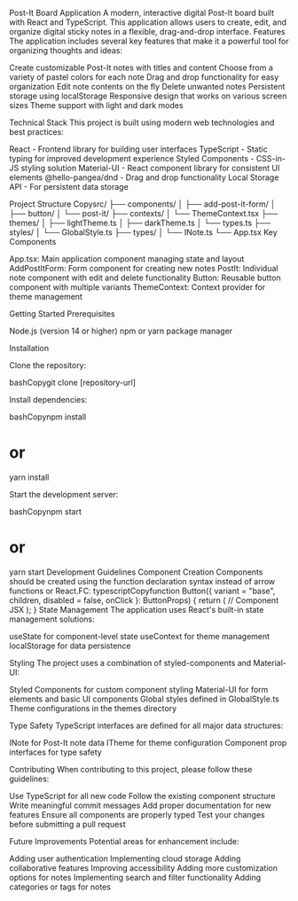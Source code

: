 Post-It Board Application
A modern, interactive digital Post-It board built with React and TypeScript. This application allows users to create, edit, and organize digital sticky notes in a flexible, drag-and-drop interface.
Features
The application includes several key features that make it a powerful tool for organizing thoughts and ideas:

Create customizable Post-It notes with titles and content
Choose from a variety of pastel colors for each note
Drag and drop functionality for easy organization
Edit note contents on the fly
Delete unwanted notes
Persistent storage using localStorage
Responsive design that works on various screen sizes
Theme support with light and dark modes

Technical Stack
This project is built using modern web technologies and best practices:

React - Frontend library for building user interfaces
TypeScript - Static typing for improved development experience
Styled Components - CSS-in-JS styling solution
Material-UI - React component library for consistent UI elements
@hello-pangea/dnd - Drag and drop functionality
Local Storage API - For persistent data storage

Project Structure
Copysrc/
├── components/
│ ├── add-post-it-form/
│ ├── button/
│ └── post-it/
├── contexts/
│ └── ThemeContext.tsx
├── themes/
│ ├── lightTheme.ts
│ ├── darkTheme.ts
│ └── types.ts
├── styles/
│ └── GlobalStyle.ts
├── types/
│ └── INote.ts
└── App.tsx
Key Components

App.tsx: Main application component managing state and layout
AddPostItForm: Form component for creating new notes
PostIt: Individual note component with edit and delete functionality
Button: Reusable button component with multiple variants
ThemeContext: Context provider for theme management

Getting Started
Prerequisites

Node.js (version 14 or higher)
npm or yarn package manager

Installation

Clone the repository:

bashCopygit clone [repository-url]

Install dependencies:

bashCopynpm install

# or

yarn install

Start the development server:

bashCopynpm start

# or

yarn start
Development Guidelines
Component Creation
Components should be created using the function declaration syntax instead of arrow functions or React.FC:
typescriptCopyfunction Button({ variant = "base", children, disabled = false, onClick }: ButtonProps) {
return (
// Component JSX
);
}
State Management
The application uses React's built-in state management solutions:

useState for component-level state
useContext for theme management
localStorage for data persistence

Styling
The project uses a combination of styled-components and Material-UI:

Styled Components for custom component styling
Material-UI for form elements and basic UI components
Global styles defined in GlobalStyle.ts
Theme configurations in the themes directory

Type Safety
TypeScript interfaces are defined for all major data structures:

INote for Post-It note data
ITheme for theme configuration
Component prop interfaces for type safety

Contributing
When contributing to this project, please follow these guidelines:

Use TypeScript for all new code
Follow the existing component structure
Write meaningful commit messages
Add proper documentation for new features
Ensure all components are properly typed
Test your changes before submitting a pull request

Future Improvements
Potential areas for enhancement include:

Adding user authentication
Implementing cloud storage
Adding collaborative features
Improving accessibility
Adding more customization options for notes
Implementing search and filter functionality
Adding categories or tags for notes
